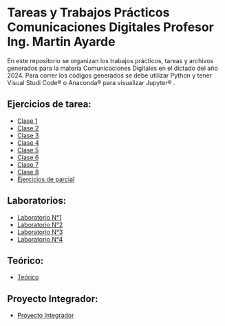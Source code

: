 # Tareas y Trabajos Prácticos Comunicaciones Digitales Profesor Ing. Martin Ayarde

En este repositorio se organizan los trabajos prácticos, tareas y archivos generados para la materia Comunicaciones Digitales en 
el dictado del año 2024.
Para correr los códigos generados se debe utilizar Python y tener Visual Studi Code® o Anaconda® para visualizar Jupyter® .

## Ejercicios de tarea:
- [Clase 1](EjerciciosTarea/Clase1)
- [Clase 2](EjerciciosTarea/Clase2)
- [Clase 3](EjerciciosTarea/Clase3)
- [Clase 4](EjerciciosTarea/Clase4)
- [Clase 5](EjerciciosTarea/Clase5)
- [Clase 6](EjerciciosTarea/Clase6)
- [Clase 7](EjerciciosTarea/Clase7)
- [Clase 8](EjerciciosTarea/Clase8)
- [Ejercicios de parcial](EjerciciosTarea/EjerciciosParcial)

## Laboratorios:
- [Laboratorio N°1](Laboratorio/Lab1/How%20To%20Config%20SDR.ipynb)
- [Laboratorio N°2](Laboratorio/Lab2)
- [Laboratorio N°3](Laboratorio/Lab3/Laboratorio3.ipynb)
- [Laboratorio N°4](Laboratorio/Lab4/Eye%20Diagram%20and%20ISI.ipynb)

## Teórico:
- [Teórico](Teorico)

## Proyecto Integrador:
- [Proyecto Integrador](ProyectoIntegrador)


